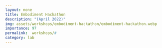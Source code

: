 ```yaml
---
layout: none
title: Embodiment Hackathon
description: "(April 2022)"
img: assets/workshops/embodiment-hackathon/embodiment-hackathon.webp
importance: 97
permalink:  workshops/#
category: lab
---
```


